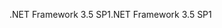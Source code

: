 <span data-ttu-id="cb518-101">.NET Framework 3.5 SP1</span><span class="sxs-lookup"><span data-stu-id="cb518-101">.NET Framework 3.5 SP1</span></span>